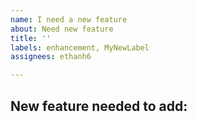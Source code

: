 ```yaml
---
name: I need a new feature
about: Need new feature
title: ''
labels: enhancement, MyNewLabel
assignees: ethanh6

---
```


## New feature needed to add:
